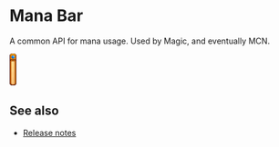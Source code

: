 ﻿# Mana Bar
A common API for mana usage. Used by Magic, and eventually MCN.

![](screenshot.png)

## See also
* [Release notes](release-notes.md)
